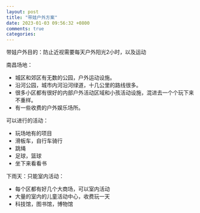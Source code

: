 ```yaml
---
layout: post
title: "带娃户外方案"
date: 2023-01-03 09:56:32 +0800
comments: true
categories:
---
```


带娃户外目的：防止近视需要每天户外阳光2小时，以及运动

南昌场地：

- 城区和郊区有无数的公园，户外运动设施。
- 沿河公园，城市内河沿河绿道，十几公里的路线很多。
- 很多小区都有很好的内部户外活动区域和小孩活动设施，混进去一个个玩下来不重样。
- 有一些收费的户外娱乐场所。

可以进行的活动：

- 玩场地有的项目
- 滑板车，自行车骑行
- 跳绳
- 足球，篮球
- 坐下来看看书

下雨天：只能室内活动：

- 每个区都有好几个大商场，可以室内活动
- 大量的室内的儿童活动中心，收费玩一天
- 科技馆，图书馆，博物馆

